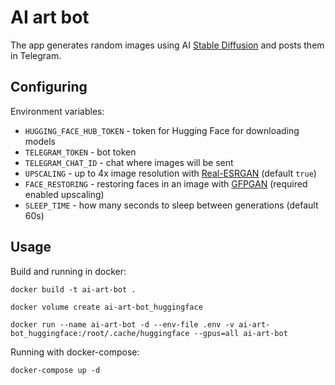 # AI art bot

The app generates random images using AI [Stable Diffusion](https://github.com/CompVis/stable-diffusion) and posts them in Telegram.

## Configuring

Environment variables:

* `HUGGING_FACE_HUB_TOKEN` - token for Hugging Face for downloading models
* `TELEGRAM_TOKEN` - bot token
* `TELEGRAM_CHAT_ID` - chat where images will be sent
* `UPSCALING` - up to 4x image resolution with [Real-ESRGAN](https://github.com/xinntao/Real-ESRGAN) (default `true`)
* `FACE_RESTORING` - restoring faces in an image with [GFPGAN](https://github.com/TencentARC/GFPGAN) (required enabled upscaling)
* `SLEEP_TIME` - how many seconds to sleep between generations (default 60s)

## Usage

Build and running in docker:

```
docker build -t ai-art-bot .
```
```
docker volume create ai-art-bot_huggingface
```
```
docker run --name ai-art-bot -d --env-file .env -v ai-art-bot_huggingface:/root/.cache/huggingface --gpus=all ai-art-bot
```

Running with docker-compose:

```
docker-compose up -d
```
